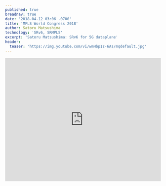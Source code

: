 ```yaml
---
published: true
breadnav: true
date: '2018-04-12 03:06 -0700'
title: 'MPLS World Congress 2018'
author: Satoru Matsushima
technology: 'SRv6, SRMPLS'
excerpt: 'Satoru Matsushima: SRv6 for 5G dataplane'
header:
  teaser: 'https://img.youtube.com/vi/wmHbp1z-6As/mqdefault.jpg'
---    
```

       
<iframe width="100%" height="400px" src="https://www.youtube.com/embed/wmHbp1z-6As" frameborder="0" allowfullscreen></iframe>
